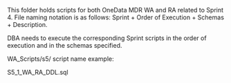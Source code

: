 This folder holds scripts for both OneData MDR WA and RA related to Sprint 4. File naming notation is as follows: Sprint + Order of Execution + Schemas + Description.

DBA needs to execute the corresponding Sprint scripts in the order of execution and in the schemas specified.

WA_Scripts/s5/ script name example:

S5_1_WA_RA_DDL.sql

